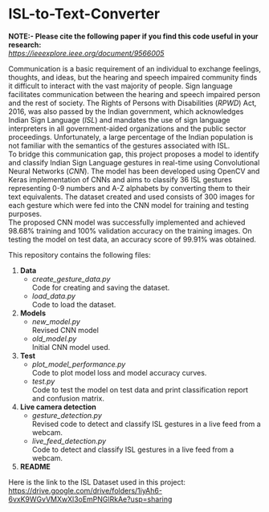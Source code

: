 # ISL-to-Text-Converter  
**NOTE:- Please cite the following paper if you find this code useful in your research:**  
*https://ieeexplore.ieee.org/document/9566005*

Communication is a basic requirement of an individual to exchange feelings, thoughts, and ideas, but the hearing and speech impaired community finds it difficult to interact with the vast majority of people. Sign language facilitates communication between the hearing and speech impaired person and the rest of society. The Rights of Persons with Disabilities (*RPWD*) Act, 2016, was also passed by the Indian government, which acknowledges Indian Sign Language (*ISL*) and mandates the use of sign language interpreters in all government-aided organizations and the public sector proceedings. Unfortunately, a large percentage of the Indian population is not familiar with the semantics of the gestures associated with ISL.  
To bridge this communication gap, this project proposes a model to identify and classify Indian Sign Language gestures in real-time using Convolutional Neural Networks (*CNN*). The model has been developed using OpenCV and Keras implementation of CNNs and aims to classify 36 ISL gestures representing 0-9 numbers and A-Z alphabets by converting them to their text equivalents. The dataset created and used consists of 300 images for each gesture which were fed into the CNN model for training and testing purposes.  
The proposed CNN model was successfully implemented and achieved 98.68% training and 100% validation accuracy on the training images. On testing the model on test data, an accuracy score of 99.91% was obtained.  

This repository contains the following files:
1. **Data**  
    - *create_gesture_data.py*  
    Code for creating and saving the dataset.
    - *load_data.py*  
    Code to load the dataset.
2. **Models**  
    - *new_model.py*  
    Revised CNN model
    - *old_model.py*  
    Initial CNN model used.
3. **Test**  
    - *plot_model_performance.py*  
    Code to plot model loss and model accuracy curves.
    - *test.py*  
    Code to test the model on test data and print classification report and confusion matrix.
4. **Live camera detection**
    - *gesture_detection.py*  
    Revised code to detect and classify ISL gestures in a live feed from a webcam.
    - *live_feed_detection.py*  
    Code to detect and classify ISL gestures in a live feed from a webcam.
5. **README**


Here is the link to the ISL Dataset used in this project:  
https://drive.google.com/drive/folders/1iyAh6-6vxK9WGvVMXwXl3oEmPNGlRkAe?usp=sharing

